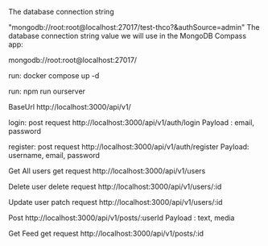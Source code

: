 The database connection string 

"mongodb://root:root@localhost:27017/test-thco?&authSource=admin"
The database connection string value we will use in the MongoDB Compass app:

mongodb://root:root@localhost:27017/

run:
docker compose up -d 

run:
npm run ourserver   


BaseUrl 
http://localhost:3000/api/v1/

login: post request
http://localhost:3000/api/v1/auth/login
Payload : email, password 

register: post request
http://localhost:3000/api/v1/auth/register
Payload: username, email, password

Get All users get request
http://localhost:3000/api/v1/users

Delete user delete request
http://localhost:3000/api/v1/users/:id

Update user patch request
http://localhost:3000/api/v1/users/:id

Post 
http://localhost:3000/api/v1/posts/:userId
Payload :  text, media

Get Feed get request
http://localhost:3000/api/v1/posts/:id













